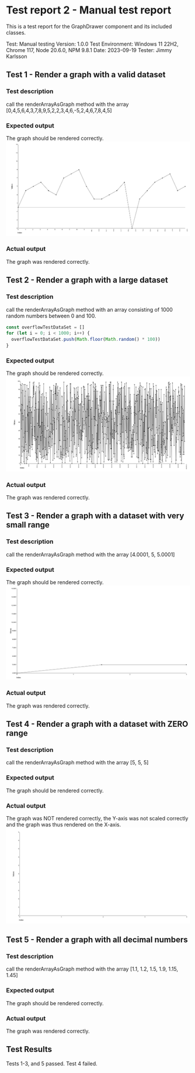 # Test report 2 - Manual test report

This is a test report for the GraphDrawer component and its included classes.

Test: Manual testing
Version: 1.0.0
Test Environment: Windows 11 22H2, Chrome 117, Node 20.6.0, NPM 9.8.1
Date: 2023-09-19
Tester: Jimmy Karlsson

## Test 1 - Render a graph with a valid dataset

### Test description

call the renderArrayAsGraph method with the array [0,4,5,6,4,3,7,8,9,5,2,2,3,4,6,-5,2,4,6,7,8,4,5]

### Expected output

The graph should be rendered correctly.
![./readme/testreport-2-1.png](./readme/testreport-2-1.png)

### Actual output

The graph was rendered correctly.

## Test 2 - Render a graph with a large dataset

### Test description

call the renderArrayAsGraph method with an array consisting of 1000 random numbers between 0 and 100.

```javascript
const overflowTestDataSet = []
for (let i = 0; i < 1000; i++) {
  overflowTestDataSet.push(Math.floor(Math.random() * 100))
}
```

### Expected output

The graph should be rendered correctly.
![./readme/testreport-2-2.png](./readme/testreport-2-2.png)

### Actual output

The graph was rendered correctly.

## Test 3 - Render a graph with a dataset with very small range

### Test description

call the renderArrayAsGraph method with the array [4.0001, 5, 5.0001]

### Expected output

The graph should be rendered correctly.
![./readme/testreport-2-3.png](./readme/testreport-2-3.png)

### Actual output

The graph was rendered correctly.

## Test 4 - Render a graph with a dataset with ZERO range

### Test description

call the renderArrayAsGraph method with the array [5, 5, 5]

### Expected output

The graph should be rendered correctly.

### Actual output

The graph was NOT rendered correctly, the Y-axis was not scaled correctly and the graph was thus rendered on the X-axis.
![./readme/testreport-2-4.png](./readme/testreport-2-4.png)

## Test 5 - Render a graph with all decimal numbers

### Test description

call the renderArrayAsGraph method with the array [1.1, 1.2, 1.5, 1.9, 1.15, 1.45]

### Expected output

The graph should be rendered correctly.

### Actual output

The graph was rendered correctly.

## Test Results

Tests 1-3, and 5 passed.
Test 4 failed.
